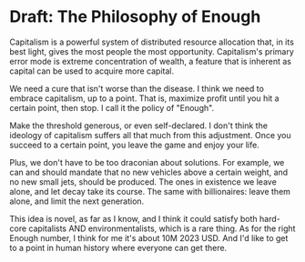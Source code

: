 # Draft: The Philosophy of Enough

Capitalism is a powerful system of distributed resource allocation that, in its best light, gives the most people the most opportunity.
Capitalism's primary error mode is extreme concentration of wealth, a feature that is inherent as capital can be used to acquire more capital.

We need a cure that isn't worse than the disease.
I think we need to embrace capitalism, up to a point.
That is, maximize profit until you hit a certain point, then stop.
I call it the policy of "Enough".

Make the threshold generous, or even self-declared.
I don't think the ideology of capitalism suffers all that much from this adjustment.
Once you succeed to a certain point, you leave the game and enjoy your life.

Plus, we don't have to be too draconian about solutions.
For example, we can and should mandate that no new vehicles above a certain weight, and no new small jets, should be produced.
The ones in existence we leave alone, and let decay take its course.
The same with billionaires: leave them alone, and limit the next generation.

This idea is novel, as far as I know, and I think it could satisfy both hard-core capitalists AND environmentalists, which is a rare thing.
As for the right Enough number, I think for me it's about 10M 2023 USD.
And I'd like to get to a point in human history where everyone can get there.
